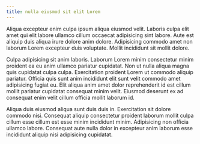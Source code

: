 ```yaml
---
title: nulla eiusmod sit elit Lorem
---
```


Aliqua excepteur enim culpa ipsum aliqua eiusmod velit. Laboris culpa elit amet qui elit labore ullamco cillum occaecat adipisicing sint labore. Aute est aliquip duis aliqua irure dolore anim dolore. Adipisicing commodo amet non laborum Lorem excepteur duis voluptate. Mollit incididunt sit mollit dolore.

Culpa adipisicing sit anim laboris. Laborum Lorem minim consectetur minim proident ea eu anim ullamco pariatur cupidatat. Non ut nulla aliqua magna quis cupidatat culpa culpa. Exercitation proident Lorem ut commodo aliquip pariatur. Officia quis sunt anim incididunt elit sunt velit commodo amet adipisicing fugiat eu. Elit aliqua anim amet dolor reprehenderit id est cillum mollit pariatur cupidatat consequat minim velit. Eiusmod deserunt ex ad consequat enim velit cillum officia mollit laborum id.

Aliqua duis eiusmod aliqua sunt duis duis in. Exercitation sit dolore commodo nisi. Consequat aliquip consectetur proident laborum mollit culpa cillum esse cillum est esse minim incididunt minim. Adipisicing non officia ullamco labore. Consequat aute nulla dolor in excepteur anim laborum esse incididunt aliquip nisi adipisicing cupidatat.